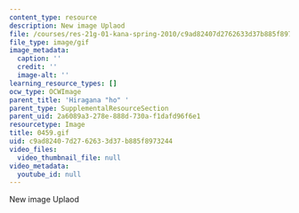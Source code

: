 ```yaml
---
content_type: resource
description: New image Uplaod
file: /courses/res-21g-01-kana-spring-2010/c9ad82407d2762633d37b885f8973244_0459.gif
file_type: image/gif
image_metadata:
  caption: ''
  credit: ''
  image-alt: ''
learning_resource_types: []
ocw_type: OCWImage
parent_title: 'Hiragana "ho" '
parent_type: SupplementalResourceSection
parent_uid: 2a6089a3-278e-888d-730a-f1dafd96f6e1
resourcetype: Image
title: 0459.gif
uid: c9ad8240-7d27-6263-3d37-b885f8973244
video_files:
  video_thumbnail_file: null
video_metadata:
  youtube_id: null
---
```

New image Uplaod

